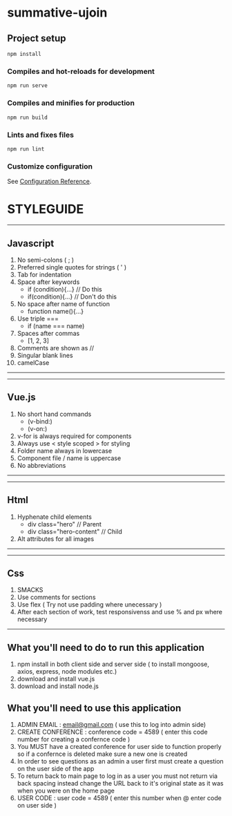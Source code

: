 # summative-ujoin

## Project setup
```
npm install
```

### Compiles and hot-reloads for development
```
npm run serve
```

### Compiles and minifies for production
```
npm run build
```

### Lints and fixes files
```
npm run lint
```

### Customize configuration
See [Configuration Reference](https://cli.vuejs.org/config/).


# STYLEGUIDE
 ___
 ## Javascript
 1. No semi-colons ( ; )
 2. Preferred single quotes for strings ( ' )
 3. Tab for indentation 
 4. Space after keywords 
    - if (condition){...} // Do this
    - if(condition){...} // Don't do this
5. No space after name of function
    - function name(){...}
6. Use triple ===
    - if (name === name)
7. Spaces after commas 
    - [1, 2, 3]
8. Comments are shown as //
9. Singular blank lines 
10. camelCase 
___
___

## Vue.js
1. No short hand commands 
    - (v-bind:)
    - (v-on:)
2. v-for is always required for components
3. Always use < style scoped > for styling
4. Folder name always in lowercase
5. Component file / name is uppercase 
6. No abbreviations
___
___
## Html

1. Hyphenate child elements 
    - div class="hero" // Parent
    - div class="hero-content" // Child
2. Alt attributes for all images
___
___

## Css
1. SMACKS
2. Use comments for sections
3. Use flex ( Try not use padding where unecessary )
4. After each section of work, test responsivenss and use % and px where necessary
___



## What you'll need to do to run this application 

1. npm install in both client side and server side ( to install mongoose, axios, express, node modules etc.)
2. download and install vue.js 
3. download and install node.js

## What you'll need to use this application 

1. ADMIN EMAIL : email@gmail.com ( use this to log into admin side)
2. CREATE CONFERENCE : conference code = 4589 ( enter this code number for creating a confernce code )
3. You MUST have a created conference for user side to function properly so if a confernce is deleted make sure a new one is created
4. In order to see questions as an admin a user first must create a question on the user side of the app
5. To return back to main page to log in as a user you must not return via back spacing instead change the URL back to it's original state as it was when you were on the home page
6. USER CODE : user code = 4589 ( enter this number when @ enter code on user side )



